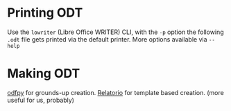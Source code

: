 # Printing ODT
Use the `lowriter` (Libre Office WRITER) CLI, with the `-p` option the following `.odt` file gets printed via the default printer. More options available via `--help`

# Making ODT
[odfpy](https://pypi.org/project/odfpy/) for grounds-up creation.
[Relatorio](https://pypi.org/project/relatorio/) for template based creation. (more useful for us, probably)

